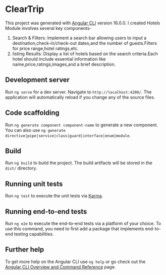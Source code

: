 # ClearTrip

This project was generated with [Angular CLI](https://github.com/angular/angular-cli) version 16.0.0.
I created Hotels Module involves several key components-
1. Search & Filters: Implement a search bar allowing users to input a destination,check-in/check-out dates,and the number of guests.Filters for price range,hotel ratings,etc.
2. listing Results: Display a list of hotels based on the search criteria.Each hotel should include essential information like name,price,ratings,images,and a brief description.


## Development server

Run `ng serve` for a dev server. Navigate to `http://localhost:4200/`. The application will automatically reload if you change any of the source files.

## Code scaffolding

Run `ng generate component component-name` to generate a new component. You can also use `ng generate directive|pipe|service|class|guard|interface|enum|module`.

## Build

Run `ng build` to build the project. The build artifacts will be stored in the `dist/` directory.

## Running unit tests

Run `ng test` to execute the unit tests via [Karma](https://karma-runner.github.io).

## Running end-to-end tests

Run `ng e2e` to execute the end-to-end tests via a platform of your choice. To use this command, you need to first add a package that implements end-to-end testing capabilities.

## Further help

To get more help on the Angular CLI use `ng help` or go check out the [Angular CLI Overview and Command Reference](https://angular.io/cli) page.
